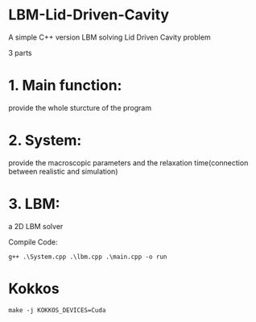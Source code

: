 # LBM-Lid-Driven-Cavity

A simple C++ version LBM solving Lid Driven Cavity problem

3 parts 

# 1. Main function: 
  provide the whole sturcture of the program

  
# 2. System:
  provide the macroscopic parameters and the relaxation time(connection between realistic and simulation)
  
  
# 3. LBM:
  a 2D LBM solver
  
  Compile Code:
  ```
  g++ .\System.cpp .\lbm.cpp .\main.cpp -o run
  ```
  
  # Kokkos
    
  ```
  make -j KOKKOS_DEVICES=Cuda
  ```


